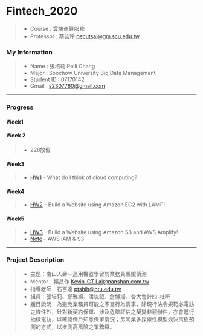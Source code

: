 # Fintech_2020
> * Course : 雲端運算服務
> * Professor : 蔡芸琤 pecutsai@gm.scu.edu.tw

### My Information
> * Name : 張培莉 Peili Chang
> * Major : Soochow University Big Data Management
> * Student ID : 07170142
> * Gmail : s2307760@gmail.com

---

### Progress

#### Week1


#### Week 2
> * 228放假


#### Week3
> * [HW1](https://github.com/peilichang/FinTech/blob/master/HW1/cloudComputing.md)  - What do I think of cloud computing?


#### Week4
> * [HW2](https://www.youtube.com/watch?v=6kEHmKiX1Bo)  - Build a Website using Amazon EC2 with LAMP!



#### Week5
> * [HW3](https://www.youtube.com/watch?v=2RwWuBKmLPo)  - Build a Website using Amazon S3 and AWS Amplify!
> * [Note](https://github.com/peilichang/FinTech/blob/master/Week5/readme.md)  - AWS IAM & S3

---

### Project Description
  > * 主題：南山人壽－運用機器學習於業務員風險偵測
  > * Mentor：賴昌作 Kevin-CT.Lai@nanshan.com.tw
  > * 指導老師：石百達 ptshih@ntu.edu.tw
  > * 組員：張培莉、鄭雅綿、潘竑叡、詹博揚、台大會計四-杜昕
  > * 題目說明：為避免業務員可能之不當行為情事，除現行法令規範必電訪之條件外，針對新契約保單、涉及危險評估之契變非親辦件，亦會進行抽樣電訪，以確認保戶知悉保單情況；另同業多採線性模型或決策樹預測的方式，以推測高風險之業務員。

